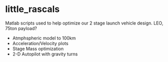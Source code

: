 # little_rascals
Matlab scripts used to help optimize our 2 stage launch vehicle design. LEO, 75ton payload?
- Atmphspheric model to 100km
- Acceleration/Velocity plots
- Stage Mass optimization
- 2-D Autopilot with gravity turns
